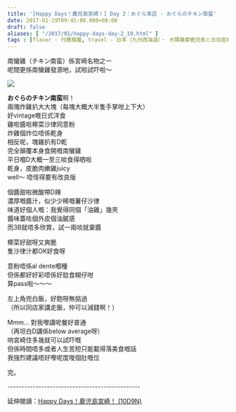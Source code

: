 ```yaml
---
title: '[Happy Days！鹿児島宮崎！] Day 2：おぐら本店 - おぐらのチキン南蛮'
date: 2017-01-19T09:45:00.000+08:00
draft: false
aliases: [ "/2017/01/happy-days-day-2_19.html" ]
tags : [flavor - 行膳積腹, travel - 日本（九州西海道）・ 大隅薩摩鹿児島と日向宮崎]
---
```


南蠻雞（チキン南蛮）係宮崎名物之一  
呢間更係南蠻雞發源地，試啦試吓啦～  

![](/images/kojkmi2g.jpg)

**おぐらのチキン南蛮**啊！  
兩塊炸雞扒大大塊（每塊大概大半隻手掌咁上下大）  
好vintage嘅日式洋食  
雞啦醬啦椰菜沙律同意粉  
炸雞個炸位唔係乾身  
相反呢，塊雞扒有D乾  
完全顛覆本身食開嘅南蠻雞  
平日嗰D大概一至三啖食得晒啦  
乾身，皮脆肉嫩雞juicy  
well～ 唔怪得要有改良版  
  
個醬甜啦微酸帶D辣  
濃厚嘅醬汁，似少少稀嘅薯仔沙律  
味道好個人嘅：我覺得同個「油雞」幾夾  
醬味蓋咗個外皮個油膩感  
而3B就唔多欣賞，試一兩啖就棄醬  
  
椰菜好甜呀又爽脆  
隻沙律汁都OK好食呀  
  
意粉唔係al dente嗰種  
但係都好好彩唔係好腍食糊仔咁  
算pass啦～～～  
  
左上角兜白飯，好飽呀無掂過  
（所以同店家講走飯，仲可以減錢啊！）  
  
Mmm... 對我嚟講呢餐好普通  
（再坦白D講係below average呀）  
响宮崎住多幾就可以試吓嘅  
但係時間唔多或者人生苦短只能載得落美食嘅話  
我強烈建議唔好嚟呢度嘥個肚嘅位  
  
完。  
  
\-----------------------------------------------  
  
延伸閱讀：[Happy Days！鹿児島宮崎！ (10D9N)](https://hidie.net/kojkmi10d9n/)
